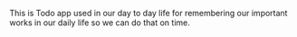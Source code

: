 This is Todo app used in our day to day life for remembering our important works in our daily life so we can do that on time.